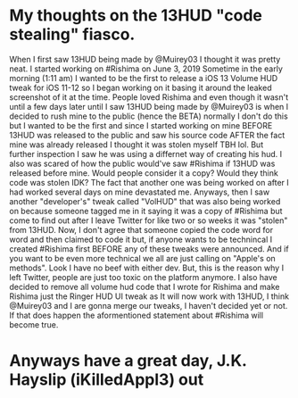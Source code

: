 # My thoughts on the 13HUD "code stealing" fiasco.

When I first saw 13HUD being made by @Muirey03 I thought it was pretty
neat. I started working on \#Rishima on June 3, 2019 Sometime in the
early morning (1:11 am) I wanted to be the first to release a iOS 13
Volume HUD tweak for iOS 11-12 so I began working on it basing it around
the leaked screenshot of it at the time. People loved Rishima and even
though it wasn't until a few days later until I saw 13HUD being made by
@Muirey03 is when I decided to rush mine to the public (hence the BETA)
normally I don't do this but I wanted to be the first and since I
started working on mine BEFORE 13HUD was released to the public and saw
his source code AFTER the fact mine was already released I thought it
was stolen myself TBH lol. But further inspection I saw he was using a
differnet way of creating his hud. I also was scared of how the public
would've saw \#Rishima if 13HUD was released before mine. Would people
consider it a copy? Would they think code was stolen IDK? The fact that
another one was being worked on after I had worked several days on mine
devastated me. Anyways, then I saw another "developer's" tweak called
"VolHUD" that was also being worked on because someone tagged me in it
saying it was a copy of \#Rishima but come to find out after I leave
Twitter for like two or so weeks it was "stolen" from 13HUD. Now, I
don't agree that someone copied the code word for word and then claimed
to code it but, if anyone wants to be technincal I created \#Rishima
first BEFORE any of these tweaks were announced. And if you want to be
even more technical we all are just calling on "Apple's on methods".
Look I have no beef with either dev. But, this is the reason why I left
Twitter, people are just too toxic on the platform anymore. I also have
decided to remove all volume hud code that I wrote for Rishima and make
Rishima just the Ringer HUD UI tweak as It will now work with 13HUD, I
think @Muirey03 and I are gonna merge our tweaks, I haven't decided yet
or not. If that does happen the aformentioned statement about \#Rishima
will become true. 
# Anyways have a great day, J.K. Hayslip (iKilledAppl3) out
